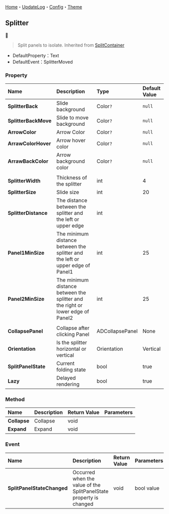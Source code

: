 ﻿[Home](../Home.md)・[UpdateLog](../UpdateLog.md)・[Config](../Config.md)・[Theme](../Theme.md)

## Splitter
👚

> Split panels to isolate. Inherited from [SplitContainer](https://github.com/dotnet/winforms/blob/main/src/System.Windows.Forms/System/Windows/Forms/Layout/Containers/SplitContainer.cs)

- DefaultProperty：Text
- DefaultEvent：SplitterMoved

### Property

Name | Description | Type | Default Value |
:--|:--|:--|:--|
**SplitterBack** | Slide background | Color`?` | `null` |
**SplitterBackMove** | Slide to move background | Color`?` | `null` |
**ArrowColor** | Arrow Color | Color`?` | `null` |
**ArrawColorHover** | Arrow hover color | Color`?` | `null` |
**ArrawBackColor** | Arrow background color | Color`?` | `null` |
||||
**SplitterWidth** | Thickness of the splitter | int | 4 |
**SplitterSize** | Slide size | int | 20 |
**SplitterDistance** | The distance between the splitter and the left or upper edge | int | |
**Panel1MinSize** | The minimum distance between the splitter and the left or upper edge of Panel1 | int | 25 |
**Panel2MinSize** | The minimum distance between the splitter and the right or lower edge of Panel2 | int | 25 |
||||
**CollapsePanel** | Collapse after clicking Panel | ADCollapsePanel | None |
**Orientation** | Is the splitter horizontal or vertical | Orientation | Vertical |
**SplitPanelState** | Current folding state | bool | true |
**Lazy** | Delayed rendering | bool | true |

### Method

Name | Description | Return Value | Parameters |
:--|:--|:--|:--|
**Collapse** | Collapse | void | |
**Expand** | Expand | void | |

### Event

Name | Description | Return Value | Parameters |
:--|:--|:--|:--|
**SplitPanelStateChanged** | Occurred when the value of the SplitPanelState property is changed | void | bool value |